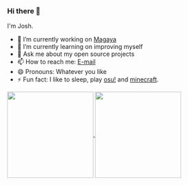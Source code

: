 ### Hi there 👋

I'm Josh.

- 🔭 I’m currently working on [Magaya](https://magaya.com/)
- 🌱 I’m currently learning on improving myself
- 💬 Ask me about my open source projects
- 📫 How to reach me: [E-mail](mailto:johnjoshuaferrer@disroot.org)
- 😄 Pronouns: Whatever you like
- ⚡ Fun fact: I like to sleep, play [osu!](https://osu.ppy.sh) and [minecraft](https://minecraft.net).

<a href="https://github.com/anuraghazra/github-readme-stats">
  <picture>
    <source
      srcset="https://github-readme-stats.vercel.app/api?username=ferrerojosh&show_icons=true&theme=codeSTACKr"
      media="(prefers-color-scheme: dark)"
    />
    <source
      srcset="https://github-readme-stats.vercel.app/api?username=ferrerojosh&show_icons=true&theme=buefy"
      media="(prefers-color-scheme: light), (prefers-color-scheme: no-preference)"
    />
    <img height=200 align="center" src="https://github-readme-stats.vercel.app/api?username=ferrerojosh&show_icons=true&theme=buefy" />
  </picture>
</a>
<a href="https://github.com/anuraghazra/github-readme-stats">
  <picture>
    <source
      srcset="https://github-readme-stats.vercel.app/api/top-langs?username=ferrerojosh&layout=compact&langs_count=8&card_width=320&theme=codeSTACKr"
      media="(prefers-color-scheme: dark)"
    />
    <source
      srcset="https://github-readme-stats.vercel.app/api/top-langs?username=ferrerojosh&layout=compact&langs_count=8&card_width=320&theme=buefy"
      media="(prefers-color-scheme: light), (prefers-color-scheme: no-preference)"
    />
    <img height=200 align="center" src="https://github-readme-stats.vercel.app/api/top-langs?username=ferrerojosh&layout=compact&langs_count=8&card_width=320&theme=buefy" />
  </picture>
</a>

<!--
**ferrerojosh/ferrerojosh** is a ✨ _special_ ✨ repository because its `README.md` (this file) appears on your GitHub profile.

Here are some ideas to get you started:

- 🔭 I’m currently working on ...
- 🌱 I’m currently learning ...
- 👯 I’m looking to collaborate on ...
- 🤔 I’m looking for help with ...
- 💬 Ask me about ...
- 📫 How to reach me: ...
- 😄 Pronouns: ...
- ⚡ Fun fact: ...
-->
